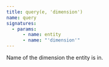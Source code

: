 ```yaml
---
title: query(e, 'dimension')
name: query
signatures:
  - params:
      - name: entity
      - name: "'dimension'"
---
```


Name of the dimension the entity is in.
